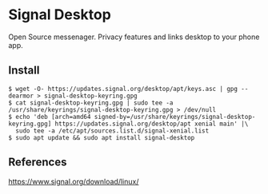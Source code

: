 Signal Desktop
=====
 
 Open Source messenager. Privacy features and links desktop to your phone app.  

Install
-------

    $ wget -O- https://updates.signal.org/desktop/apt/keys.asc | gpg --dearmor > signal-desktop-keyring.gpg
    $ cat signal-desktop-keyring.gpg | sudo tee -a /usr/share/keyrings/signal-desktop-keyring.gpg > /dev/null
    $ echo 'deb [arch=amd64 signed-by=/usr/share/keyrings/signal-desktop-keyring.gpg] https://updates.signal.org/desktop/apt xenial main' |\
      sudo tee -a /etc/apt/sources.list.d/signal-xenial.list
    $ sudo apt update && sudo apt install signal-desktop


References
----------

https://www.signal.org/download/linux/